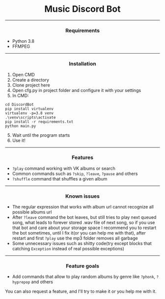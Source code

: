 <h1 align="center">Music Discord Bot</h1>

---

<h3 align="center">Requirements</h3>

* Python 3.8
* FFMPEG

---

<h3 align="center">Installation</h3>

1) Open CMD
2) Create a directory
3) Clone project here
4) Open cfg.py in project folder and configure it with your settings
5) In CMD:

```shell
cd DiscordBot
pip install virtualenv
virtualenv -p=3.8 venv
.\venv\scripts\activate
pip install -r requirements.txt
python main.py
```

5) Wait until the program starts
6) Use it!

---

<h3 align="center">Features</h3>

* `?play` command working with VK albums or search
* Common commands such as `?skip`, `?leave`, `?pause` and others
* `?shuffle` command that shuffles a given album

---

<h3 align="center">Known issues</h3>

* The regular expression that works with album url cannot recognize all possible albums url
* After `?leave` command the bot leaves, but still tries to play next queued song, what leads to forever stored .wav file of next song, so if you use that bot and care about your storage space I recommend you to restart the bot sometimes, until I fix it(or you can help me with that), after restart and first `?play` use the mp3 folder removes all garbage
* Some unnecessary issues such as shitty code(try except blocks that catching `Exception` instead of real possible exceptions) 

---

<h3 align="center">Feature goals</h3>

* Add commands that allow to play random albums by genre like `?phonk`, `?hyprepop` and others

You can also request a feature, and I'll try to make it or you help me with it.